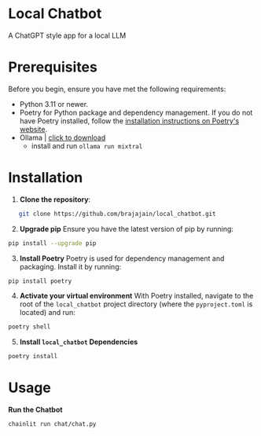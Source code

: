 # Local Chatbot
A ChatGPT style app for a local LLM

# Prerequisites

Before you begin, ensure you have met the following requirements:

- Python 3.11 or newer.
- Poetry for Python package and dependency management. If you do not have Poetry installed, follow the [installation instructions on Poetry's website](https://python-poetry.org/docs/#installation).
- Ollama | [click to download](https://ollama.ai/download)
    - install and run `ollama run mixtral`

# Installation
1. **Clone the repository**:
```bash
   git clone https://github.com/brajajain/local_chatbot.git
```

 
2. **Upgrade pip** 
Ensure you have the latest version of pip by running:
```sh
pip install --upgrade pip
``` 

3. **Install Poetry** 
Poetry is used for dependency management and packaging. Install it by running:
```sh
pip install poetry
```

4. **Activate your virtual environment** 
With Poetry installed, navigate to the root of the `local_chatbot` project directory (where the `pyproject.toml` is located) and run:
```sh
poetry shell
``` 


5. **Install `local_chatbot` Dependencies** 
```sh
poetry install
``` 

# Usage
**Run the Chatbot** 
```sh
chainlit run chat/chat.py
```
